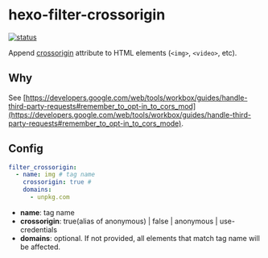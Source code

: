 # hexo-filter-crossorigin

[![status](https://img.shields.io/travis/com/giuem/hexo-filter-crossorigin.svg?style=flat)](https://travis-ci.com/giuem/hexo-filter-crossorign)

Append [crossorigin](https://developer.mozilla.org/en-US/docs/Web/HTML/CORS_settings_attributes) attribute to HTML elements (`<img>`, `<video>`, etc).

## Why

See [https://developers.google.com/web/tools/workbox/guides/handle-third-party-requests#remember_to_opt-in_to_cors_mod](https://developers.google.com/web/tools/workbox/guides/handle-third-party-requests#remember_to_opt-in_to_cors_mode).

## Config

``` yaml
filter_crossorigin:
  - name: img # tag name
    crossorigin: true # 
    domains:
      - unpkg.com
```

* **name**: tag name
* **crossorigin**: true(alias of anonymous) | false | anonymous | use-credentials
* **domains**: optional. If not provided, all elements that match tag name will be affected.
